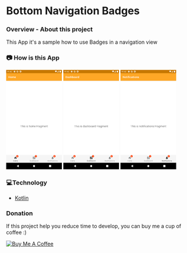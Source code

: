 # Bottom Navigation Badges

### **Overview - About this project**
This App it's a sample how to use Badges in a navigation view

### 📷 How is this App
<img src="Screenshot_1585237344.png" width="30%"></img>
<img src="Screenshot_1585237350.png" width="30%"></img>
<img src="Screenshot_1585237353.png" width="30%"></img>

### 💻Technology
- [Kotlin](https://kotlinlang.org/)

### Donation
If this project help you reduce time to develop, you can buy me a cup of coffee :) 

<a href="https://www.buymeacoffee.com/gilsonjuniorpro" target="_blank">
    <img src="https://bmc-cdn.nyc3.digitaloceanspaces.com/BMC-button-images/custom_images/orange_img.png" alt="Buy Me A Coffee" style="height: auto !important;width: auto !important;" >
</a>
